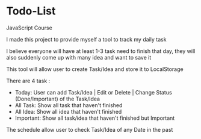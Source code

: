 # Todo-List
JavaScript Course


I made this project to provide myself a tool to track my daily task

I believe everyone will have at least 1-3 task need to finish that day, they will also suddenly come up with many idea and want to save it 

This tool will allow user to create Task/Idea and store it to LocalStorage

There are 4 task :
- Today: User can add Task/Idea | Edit or Delete | Change Status (Done/Important) of the Task/Idea
- All Task: Show all task that haven't finished
- All Idea: Show all idea that haven't finished
- Important: Show all task/idea that haven't finished but Important

The schedule allow user to check Task/Idea of any Date in the past


